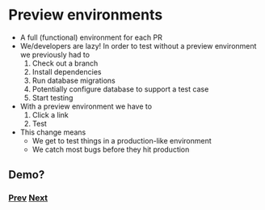 # Preview environments

- A full (functional) environment for each PR
- We/developers are lazy! In order to test without a preview environment we previously had to
  1. Check out a branch
  2. Install dependencies
  3. Run database migrations
  4. Potentially configure database to support a test case
  5. Start testing
- With a preview environment we have to
  1. Click a link
  2. Test
- This change means
  - We get to test things in a production-like environment
  - We catch most bugs before they hit production

## Demo?

### [Prev](./08.md) [Next](./10.md)
